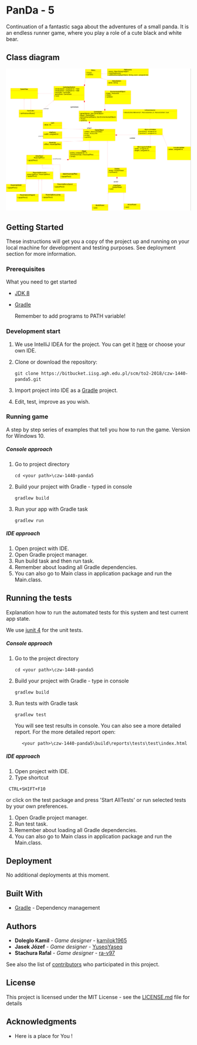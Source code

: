 # PanDa - 5 

Continuation of a fantastic saga about the adventures of a small panda.
It is an endless runner game, where you play a role of a cute black and white bear.

## Class diagram

![class diagram](classDiagram_v1.png)

## Getting Started

These instructions will get you a copy of the project up and running on your local machine for development and testing purposes. See deployment section for more information.

### Prerequisites

What you need to get started 

- [JDK 8](https://www.oracle.com/technetwork/java/javase/downloads/jdk8-downloads-2133151.html)

- [Gradle](https://gradle.org/)

  Remember to add programs to PATH variable!

### Development start

1. We use IntelliJ IDEA for the project. You can get it [here](https://www.jetbrains.com/idea/) or choose your own IDE.

2. Clone or download the repository:

   ```
   git clone https://bitbucket.iisg.agh.edu.pl/scm/to2-2018/czw-1440-panda5.git
   ```

3. Import project into IDE as a [Gradle](https://gradle.org/) project.

4. Edit, test, improve as you wish.

### Running game

A step by step series of examples that tell you how to run the game.
Version for Windows 10.

##### Console approach

1. Go to project directory

   ```
   cd <your path>\czw-1440-panda5
   ```

2. Build your project with Gradle - typed in console

   ```
   gradlew build
   ```

3. Run your app with Gradle task

   ```
   gradlew run
   ```

##### IDE approach

1. Open project with IDE.
2. Open Gradle project manager.
3. Run build task and then run task.
4. Remember about loading all Gradle dependencies.
5. You can also go to Main class in application package and run the Main.class.

## Running the tests

Explanation how to run the automated tests for this system and test current app state.

We use [junit 4](https://junit.org/junit4/) for the unit tests.

##### Console approach

1. Go to the project directory

   ```
   cd <your path>\czw-1440-panda5
   ```

2. Build your project with Gradle - type in console

   ```
   gradlew build
   ```

3. Run tests with Gradle task

   ```
   gradlew test
   ```

   You will see test results in console. You can also see a more detailed report.
   For the more detailed report open:

```
      <your path>\czw-1440-panda5\build\reports\tests\test\index.html
```

##### IDE approach

1. Open project with IDE.
2. Type shortcut

```
 CTRL+SHIFT+F10
```

 or click on the test package and press 'Start AllTests'
 or run selected tests by your own preferences.

1. Open Gradle project manager.
2. Run test task.
3. Remember about loading all Gradle dependencies.
4. You can also go to Main class in application package and run the Main.class.

## Deployment

No additional deployments at this moment.

## Built With

- [Gradle](https://gradle.org/) - Dependency management

## Authors

- **Doleglo Kamil** - *Game designer* - [kamilok1965](https://github.com/kamilok1965)
- **Jasek Józef** - *Game designer* - [YuseqYaseq](https://github.com/YuseqYaseq)
- **Stachura Rafal** - *Game designer* - [ra-v97](https://github.com/ra-v97)

See also the list of [contributors](https://bitbucket.iisg.agh.edu.pl/projects/TO2-2018/repos/czw-1440-panda5/graphs/contributors) who participated in this project.

## License

This project is licensed under the MIT License - see the [LICENSE.md](LICENSE.md) file for details

## Acknowledgments

- Here is a place for You !